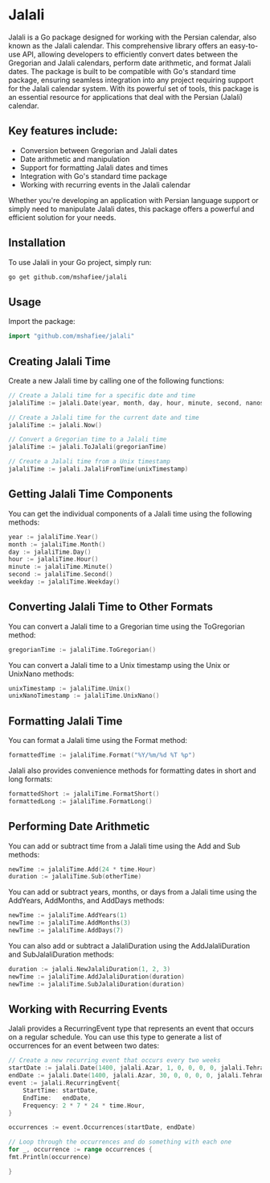 # Jalali
Jalali is a Go package designed for working with the Persian calendar, also known as the Jalali calendar. This comprehensive library offers an easy-to-use API, allowing developers to efficiently convert dates between the Gregorian and Jalali calendars, perform date arithmetic, and format Jalali dates. The package is built to be compatible with Go's standard time package, ensuring seamless integration into any project requiring support for the Jalali calendar system. With its powerful set of tools, this package is an essential resource for applications that deal with the Persian (Jalali) calendar.

## Key features include:
- Conversion between Gregorian and Jalali dates
- Date arithmetic and manipulation
- Support for formatting Jalali dates and times
- Integration with Go's standard time package
- Working with recurring events in the Jalali calendar

Whether you're developing an application with Persian language support or simply need to manipulate Jalali dates, this package offers a powerful and efficient solution for your needs.

## Installation
To use Jalali in your Go project, simply run:

```bash
go get github.com/mshafiee/jalali
```
## Usage
Import the package:

```go
import "github.com/mshafiee/jalali"
```
## Creating Jalali Time
Create a new Jalali time by calling one of the following functions:

```go
// Create a Jalali time for a specific date and time
jalaliTime := jalali.Date(year, month, day, hour, minute, second, nanosecond, location)

// Create a Jalali time for the current date and time
jalaliTime := jalali.Now()

// Convert a Gregorian time to a Jalali time
jalaliTime := jalali.ToJalali(gregorianTime)

// Create a Jalali time from a Unix timestamp
jalaliTime := jalali.JalaliFromTime(unixTimestamp)
```
## Getting Jalali Time Components
You can get the individual components of a Jalali time using the following methods:

```go
year := jalaliTime.Year()
month := jalaliTime.Month()
day := jalaliTime.Day()
hour := jalaliTime.Hour()
minute := jalaliTime.Minute()
second := jalaliTime.Second()
weekday := jalaliTime.Weekday()
```
## Converting Jalali Time to Other Formats
You can convert a Jalali time to a Gregorian time using the ToGregorian method:

```go
gregorianTime := jalaliTime.ToGregorian()
```
You can convert a Jalali time to a Unix timestamp using the Unix or UnixNano methods:

```go
unixTimestamp := jalaliTime.Unix()
unixNanoTimestamp := jalaliTime.UnixNano()
```
## Formatting Jalali Time
You can format a Jalali time using the Format method:


```go
formattedTime := jalaliTime.Format("%Y/%m/%d %T %p")
```
Jalali also provides convenience methods for formatting dates in short and long formats:

```go
formattedShort := jalaliTime.FormatShort()
formattedLong := jalaliTime.FormatLong()
```

## Performing Date Arithmetic
You can add or subtract time from a Jalali time using the Add and Sub methods:

```go
newTime := jalaliTime.Add(24 * time.Hour)
duration := jalaliTime.Sub(otherTime)
```
You can add or subtract years, months, or days from a Jalali time using the AddYears, AddMonths, and AddDays methods:

```go
newTime := jalaliTime.AddYears(1)
newTime := jalaliTime.AddMonths(3)
newTime := jalaliTime.AddDays(7)
```
You can also add or subtract a JalaliDuration using the AddJalaliDuration and SubJalaliDuration methods:

```go
duration := jalali.NewJalaliDuration(1, 2, 3)
newTime := jalaliTime.AddJalaliDuration(duration)
newTime := jalaliTime.SubJalaliDuration(duration)
```
## Working with Recurring Events
Jalali provides a RecurringEvent type that represents an event that occurs on a regular schedule. You can use this type to generate a list of occurrences for an event between two dates:

```go
// Create a new recurring event that occurs every two weeks
startDate := jalali.Date(1400, jalali.Azar, 1, 0, 0, 0, 0, jalali.Tehran())
endDate := jalali.Date(1400, jalali.Azar, 30, 0, 0, 0, 0, jalali.Tehran())
event := jalali.RecurringEvent{
    StartTime: startDate,
    EndTime:   endDate,
    Frequency: 2 * 7 * 24 * time.Hour,
}

occurrences := event.Occurrences(startDate, endDate)

// Loop through the occurrences and do something with each one
for _, occurrence := range occurrences {
fmt.Println(occurrence)

}
```
